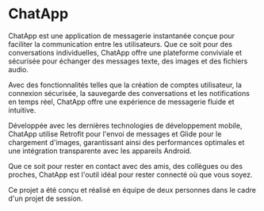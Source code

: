 # ChatApp

ChatApp est une application de messagerie instantanée conçue pour faciliter la communication entre les utilisateurs. Que ce soit pour des conversations individuelles, ChatApp offre une plateforme conviviale et sécurisée pour échanger des messages texte, des images et des fichiers audio.

Avec des fonctionnalités telles que la création de comptes utilisateur, la connexion sécurisée, la sauvegarde des conversations et les notifications en temps réel, ChatApp offre une expérience de messagerie fluide et intuitive.

Développée avec les dernières technologies de développement mobile, ChatApp utilise Retrofit pour l'envoi de messages et Glide pour le chargement d'images, garantissant ainsi des performances optimales et une intégration transparente avec les appareils Android.

Que ce soit pour rester en contact avec des amis, des collègues ou des proches, ChatApp est l'outil idéal pour rester connecté où que vous soyez.

Ce projet a été conçu et réalisé en équipe de deux personnes dans le cadre d'un projet de session.








